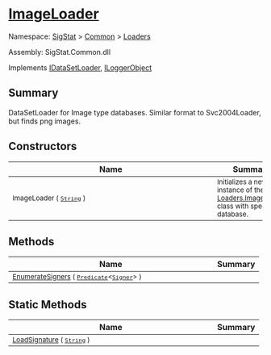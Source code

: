 # [ImageLoader](./ImageLoader.md)

Namespace: [SigStat]() > [Common](./../README.md) > [Loaders](./README.md)

Assembly: SigStat.Common.dll

Implements [IDataSetLoader](./IDataSetLoader.md), [ILoggerObject](./../ILoggerObject.md)

## Summary
DataSetLoader for Image type databases.  Similar format to Svc2004Loader, but finds png images.

## Constructors

| Name | Summary | 
| --- | --- | 
| <div style ="width:390px"><sub>ImageLoader ( [`String`](https://docs.microsoft.com/en-us/dotnet/api/System.String) )</sub></div>| <sub>Initializes a new instance of the [Loaders.ImageLoader](https://github.com/hargitomi97/sigstat/blob/master/docs/md/SigStat/Common/Loaders/ImageLoader.md) class with specified database.</sub></div>| <br>


## Methods

| Name | Summary | 
| --- | --- | 
| <div style ="width:390px"><sub>[EnumerateSigners](./Methods/ImageLoader-100663883.md) ( [`Predicate`](https://docs.microsoft.com/en-us/dotnet/api/System.Predicate-1)\<[`Signer`](./../Signer.md)> )</sub></div>| <sub></sub></div>| <br>


## Static Methods

| Name | Summary | 
| --- | --- | 
| <div style ="width:390px"><sub>[LoadSignature](./Methods/ImageLoader-100663884.md) ( [`String`](https://docs.microsoft.com/en-us/dotnet/api/System.String) )</sub></div>| <sub></sub></div>| <br>


